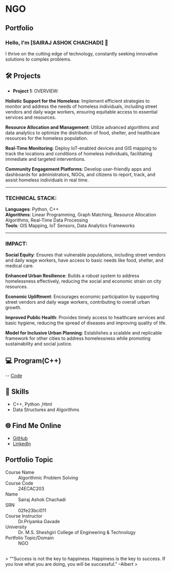 # NGO
## Portfolio

### Hello, I'm [SAIRAJ ASHOK CHACHADI] 👋

I thrive on the cutting edge of technology, constantly seeking innovative solutions to complex problems.

## 🛠️ Projects
- **Project 1**: OVERVIEW:

**Holistic Support for the Homeless**: Implement efficient strategies to monitor and address the needs of homeless individuals, including street vendors and daily wage workers, ensuring equitable access to essential services and resources.

**Resource Allocation and Management**: Utilize advanced algorithms and data analytics to optimize the distribution of food, shelter, and healthcare resources for the homeless population.

**Real-Time Monitoring**: Deploy IoT-enabled devices and GIS mapping to track the locations and conditions of homeless individuals, facilitating immediate and targeted interventions.

**Community Engagement Platforms**: Develop user-friendly apps and dashboards for administrators, NGOs, and citizens to report, track, and assist homeless individuals in real time.

---

### TECHNICAL STACK:

**Languages**: Python, C++  
**Algorithms**: Linear Programming, Graph Matching, Resource Allocation Algorithms, Real-Time Data Processing  
**Tools**: GIS Mapping, IoT Sensors, Data Analytics Frameworks  

---

### IMPACT:

**Social Equity**: Ensures that vulnerable populations, including street vendors and daily wage workers, have access to basic needs like food, shelter, and medical care.

**Enhanced Urban Resilience**: Builds a robust system to address homelessness effectively, reducing the social and economic strain on city resources.

**Economic Upliftment**: Encourages economic participation by supporting street vendors and daily wage workers, contributing to overall urban growth.

**Improved Public Health**: Provides timely access to healthcare services and basic hygiene, reducing the spread of diseases and improving quality of life.

**Model for Inclusive Urban Planning**: Establishes a scalable and replicable framework for other cities to address homelessness while promoting sustainability and social justice.

## 💻 Program(C++)
-- [Code](https://github.com/sairaj0002/NGO/tree/main/MAIN.CPP) 


## 🚀 Skills
- C++, Python ,Html
- Data Structures and Algorithms


## 🌐 Find Me Online
- [GitHub](https://github.com/sairaj0002)
- [LinkedIn](https://www.linkedin.com/in/sairaj-chachadi-963589209/)


## Portfolio Topic

<dl>
<dt>Course Name</dt>
<dd>Algorithmic Problem Solving</dd>
<dt>Course Code</dt>
<dd>24ECAC203</dd>
<dt>Name</dt>
<dd>Sairaj Ashok Chachadi</dd>
<dt>SRN</dt>
<dd>02fe23bci011</dd>
<dt>Course Instructor</dt>
<dd>Dr.Priyanka Gavade</dd>
<dt>University</dt>
<dd>Dr. M.S. Sheshgiri College of Engineering & Technology</dd>
<dt>Portfolio Topic/Domain</dt>
<dd>NGO</dd>
</dl>

<br> 
> “"Success is not the key to happiness. Happiness is the key to success. If you love what you are doing, 
            you will be successful.” –Albert
>
